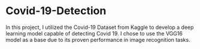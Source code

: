 # Covid-19-Detection

In this project, I utilized the Covid-19 Dataset from Kaggle to develop a deep learning model capable of detecting Covid 19. I chose to use the VGG16 model as a base due to its proven performance in image recognition tasks.
